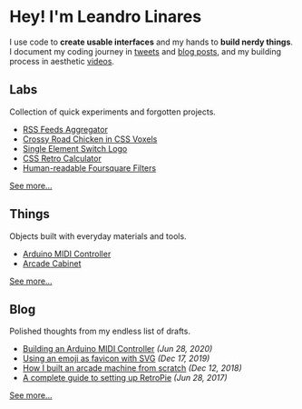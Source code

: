 # Hey! I'm Leandro Linares

I use code to **create usable interfaces** and my hands to **build nerdy things**. I document my coding journey in [tweets](https://twitter.com/lean8086) and [blog posts](https://lean8086.com), and my building process in aesthetic [videos](https://www.youtube.com/channel/UCIBDo1O4Ss4Dgu0HtBbDlrw).

## Labs
Collection of quick experiments and forgotten projects.

- [RSS Feeds Aggregator](https://aggregator.now.sh/)
- [Crossy Road Chicken in CSS Voxels](https://codepen.io/lean8086/details/WPYMrN)
- [Single Element Switch Logo](https://codepen.io/lean8086/details/WgWxaK)
- [CSS Retro Calculator](https://lean8086.github.io/casio-calculator/)
- [Human-readable Foursquare Filters](https://lean8086.github.io/human-readable-foursquare-filters/)

[See more...](https://lean8086.com/#labs)

## Things
Objects built with everyday materials and tools.

- [Arduino MIDI Controller](https://lean8086.com/articles/building-an-arduino-midi-controller/)
- [Arcade Cabinet](https://lean8086.com/articles/how-i-built-an-arcade-machine-from-scratch/)

[See more...](https://lean8086.com/#things)

## Blog
Polished thoughts from my endless list of drafts.

- [Building an Arduino MIDI Controller](https://lean8086.com/articles/building-an-arduino-midi-controller/) *(Jun 28, 2020)*
- [Using an emoji as favicon with SVG](https://lean8086.com/articles/using-an-emoji-as-favicon-with-svg/) *(Dec 17, 2019)*
- [How I built an arcade machine from scratch](https://lean8086.com/articles/how-i-built-an-arcade-machine-from-scratch/) *(Dec 12, 2018)*
- [A complete guide to setting up RetroPie](https://lean8086.com/articles/a-complete-guide-to-setting-up-retropie/) *(Jun 28, 2017)*

[See more...](https://lean8086.com/#blog)
